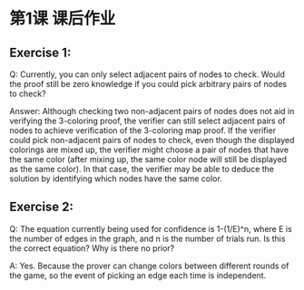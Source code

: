 # 第1课 课后作业


## Exercise 1: 

Q: Currently, you can only select adjacent pairs of nodes to check. Would the proof still be zero knowledge if you could pick arbitrary pairs of nodes to check?

Answer: Although checking two non-adjacent pairs of nodes does not aid in verifying the 3-coloring proof, the verifier can still select adjacent pairs of nodes to achieve verification of the 3-coloring map proof. If the verifier could pick non-adjacent pairs of nodes to check, even though the displayed colorings are mixed up, the verifier might choose a pair of nodes that have the same color (after mixing up, the same color node will still be displayed as the same color). In that case, the verifier may be able to deduce the solution by identifying which nodes have the same color.


## Exercise 2: 

Q: The equation currently being used for confidence is 1-(1/E)^n, where E is the number of edges in the graph, and n is the number of trials run. Is this the correct equation? Why is there no prior?

A: Yes. Because the prover can change colors between different rounds of the game, so the event of picking an edge each time is independent.

